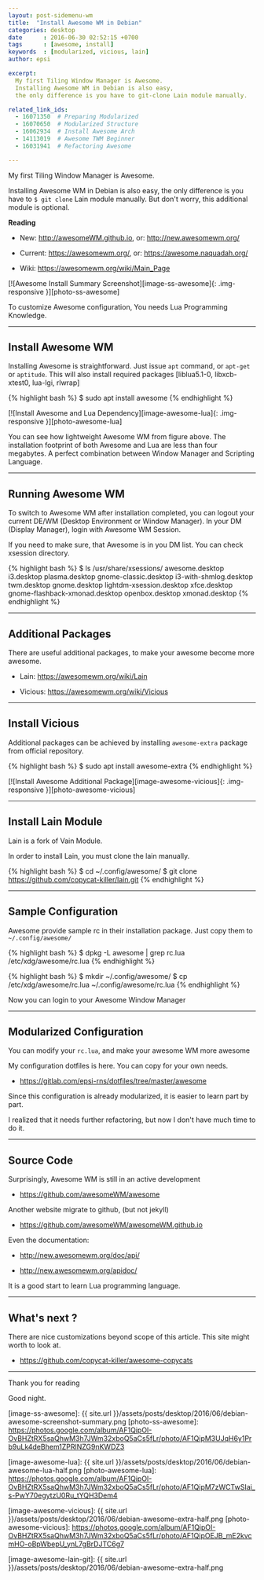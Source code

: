 ```yaml
---
layout: post-sidemenu-wm
title:  "Install Awesome WM in Debian"
categories: desktop
date      : 2016-06-30 02:52:15 +0700
tags      : [awesome, install]
keywords  : [modularized, vicious, lain]
author: epsi

excerpt:
  My first Tiling Window Manager is Awesome.
  Installing Awesome WM in Debian is also easy,
  the only difference is you have to git-clone Lain module manually.

related_link_ids: 
  - 16071350  # Preparing Modularized
  - 16070650  # Modularized Structure
  - 16062934  # Install Awesome Arch
  - 14113019  # Awesome TWM Beginner
  - 16031941  # Refactoring Awesome

---
```


My first Tiling Window Manager is Awesome.

Installing Awesome WM in Debian is also easy,
the only difference is you have to <code class="code-command">$ git clone</code> Lain module manually.
But don't worry, this additional module is optional.

**Reading**

* New: <http://awesomeWM.github.io>, or: <http://new.awesomewm.org/>

* Current: <https://awesomewm.org/>, or: <https://awesome.naquadah.org/>

* Wiki: <https://awesomewm.org/wiki/Main_Page>

[![Awesome Install Summary Screenshot][image-ss-awesome]{: .img-responsive }][photo-ss-awesome]

To customize Awesome configuration,
You needs Lua Programming Knowledge.

-- -- --

## Install Awesome WM

Installing Awesome is straightforward.
Just issue <code class="code-command">apt</code> command, 
or <code class="code-command">apt-get</code> 
or <code class="code-command">aptitude</code>.
This will also install required packages
[liblua5.1-0, libxcb-xtest0, lua-lgi, rlwrap]

{% highlight bash %}
$ sudo apt install awesome
{% endhighlight %}
 
[![Install Awesome and Lua Dependency][image-awesome-lua]{: .img-responsive }][photo-awesome-lua]

You can see how lightweight Awesome WM from figure above.
The installation footprint of both Awesome and Lua are less than four megabytes.
A perfect combination between Window Manager and Scripting Language.

-- -- --

## Running Awesome WM

To switch to Awesome WM after installation completed,
you can logout your current DE/WM (Desktop Environment or Window Manager).
In your DM (Display Manager), login with Awesome WM Session.

If you need to make sure, that Awesome is in you DM list.
You can check xsession directory.

{% highlight bash %}
$ ls /usr/share/xsessions/
awesome.desktop                 i3.desktop                plasma.desktop
gnome-classic.desktop           i3-with-shmlog.desktop    twm.desktop
gnome.desktop                   lightdm-xsession.desktop  xfce.desktop
gnome-flashback-xmonad.desktop  openbox.desktop           xmonad.desktop
{% endhighlight %}

-- -- --

## Additional Packages

There are useful additional packages, 
to make your awesome become more awesome. 

* Lain: <https://awesomewm.org/wiki/Lain>

* Vicious: <https://awesomewm.org/wiki/Vicious>

-- -- --

## Install Vicious

Additional packages can be achieved by 
installing <code>awesome-extra</code> package from official repository.

{% highlight bash %}
$ sudo apt install awesome-extra
{% endhighlight %}

[![Install Awesome Additional Package][image-awesome-vicious]{: .img-responsive }][photo-awesome-vicious]

-- -- --

## Install Lain Module

Lain is a fork of Vain Module.

In order to install Lain, you must clone the lain manually.

{% highlight bash %}
$ cd ~/.config/awesome/
$ git clone https://github.com/copycat-killer/lain.git
{% endhighlight %}

-- -- --

## Sample Configuration

Awesome provide sample rc in their installation package.
Just copy them to <code class="code-file">~/.config/awesome/</code>

{% highlight bash %}
$ dpkg -L awesome | grep rc.lua
/etc/xdg/awesome/rc.lua
{% endhighlight %}

{% highlight bash %}
$ mkdir ~/.config/awesome/
$ cp /etc/xdg/awesome/rc.lua ~/.config/awesome/rc.lua
{% endhighlight %}
 
Now you can login to your Awesome Window Manager

-- -- --

## Modularized Configuration

You can modify your <code class="code-file">rc.lua</code>,
and make your awesome WM more awesome

My configuration dotfiles is here.
You can copy for your own needs.

* <https://gitlab.com/epsi-rns/dotfiles/tree/master/awesome>

Since this configuration is already modularized,
it is easier to learn part by part.

I realized that it needs further refactoring,
but now I don't have much time to do it.

-- -- --

## Source Code

Surprisingly, Awesome WM is still in an active development

* <https://github.com/awesomeWM/awesome>

Another website migrate to github, (but not jekyll)

* <https://github.com/awesomeWM/awesomeWM.github.io>

Even the documentation:

* <http://new.awesomewm.org/doc/api/>

* <http://new.awesomewm.org/apidoc/>

It is a good start to learn Lua programming language.

-- -- --

## What's next ?

There are nice customizations beyond scope of this article.
This site might worth to look at.

* <https://github.com/copycat-killer/awesome-copycats>

-- -- --

Thank you for reading

Good night.


[//]: <> ( -- -- -- links below -- -- -- )

[image-ss-awesome]: {{ site.url }}/assets/posts/desktop/2016/06/debian-awesome-screenshot-summary.png
[photo-ss-awesome]: https://photos.google.com/album/AF1QipOI-OvBHZtRX5saQhwM3h7JWm32xboQ5aCs5fLr/photo/AF1QipM3UJqH6y1Prb9uLk4deBhem1ZPRlNZG9nKWDZ3

[image-awesome-lua]: {{ site.url }}/assets/posts/desktop/2016/06/debian-awesome-lua-half.png
[photo-awesome-lua]: https://photos.google.com/album/AF1QipOI-OvBHZtRX5saQhwM3h7JWm32xboQ5aCs5fLr/photo/AF1QipM7zWCTwSIai_s-PwY70egytzU0Ru_tYQH3Dem4

[image-awesome-vicious]: {{ site.url }}/assets/posts/desktop/2016/06/debian-awesome-extra-half.png
[photo-awesome-vicious]: https://photos.google.com/album/AF1QipOI-OvBHZtRX5saQhwM3h7JWm32xboQ5aCs5fLr/photo/AF1QipOEJB_mE2kvcmHO-oBpWbepU_ynL7gBrDJTC6g7

[image-awesome-lain-git]: {{ site.url }}/assets/posts/desktop/2016/06/debian-awesome-extra-half.png
